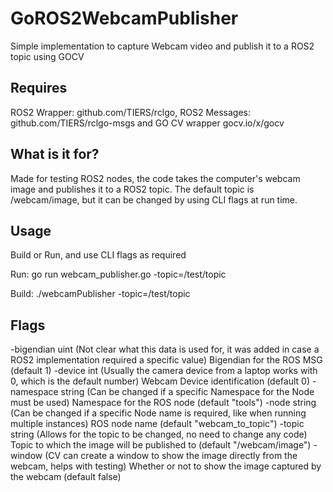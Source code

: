 # GoROS2WebcamPublisher
Simple implementation to capture Webcam video and publish it to a ROS2 topic using GOCV

## Requires 
ROS2 Wrapper: github.com/TIERS/rclgo, ROS2 Messages: github.com/TIERS/rclgo-msgs and GO CV wrapper gocv.io/x/gocv

## What is it for?
Made for testing ROS2 nodes, the code takes the computer's webcam image and publishes it to a ROS2 topic. The default topic is /webcam/image, but it can be changed by using CLI flags at run time.

## Usage
Build or Run, and use CLI flags as required

Run:
go run webcam_publisher.go -topic=/test/topic

Build:
./webcamPublisher -topic=/test/topic

## Flags
  -bigendian uint (Not clear what this data is used for, it was added in case a ROS2 implementation required a specific value)
    	Bigendian for the ROS MSG (default 1)
  -device int (Usually the camera device from a laptop works with 0, which is the default number)
    	Webcam Device identification (default 0)
  -namespace string (Can be changed if a specific Namespace for the Node must be used)
    	Namespace for the ROS node (default "tools")
  -node string (Can be changed if a specific Node name is required, like when running multiple instances)
    	ROS node name (default "webcam_to_topic")
  -topic string (Allows for the topic to be changed, no need to change any code)
    	Topic to which the image will be published to (default "/webcam/image")
  -window (CV can create a window to show the image directly from the webcam, helps with testing)
    	Whether or not to show the image captured by the webcam (default false)
